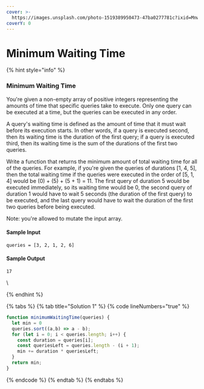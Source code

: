 ```yaml
---
cover: >-
  https://images.unsplash.com/photo-1519389950473-47ba0277781c?ixid=MnwxMjA3fDB8MHxwaG90by1wYWdlfHx8fGVufDB8fHx8&ixlib=rb-1.2.1&auto=format&fit=crop&w=2970&q=80
coverY: 0
---
```


# Minimum Waiting Time

{% hint style="info" %}
### &#x20;Minimum Waiting Time

You're given a non-empty array of positive integers representing the amounts of time that specific queries take to execute. Only one query can be executed at a time, but the queries can be executed in any order.

A query's waiting time is defined as the amount of time that it must wait before its execution starts. In other words, if a query is executed second, then its waiting time is the duration of the first query; if a query is executed third, then its waiting time is the sum of the durations of the first two queries.

Write a function that returns the minimum amount of total waiting time for all of the queries. For example, if you're given the queries of durations \[1, 4, 5], then the total waiting time if the queries were executed in the order of \[5, 1, 4] would be (0) + (5) + (5 + 1) = 11. The first query of duration 5 would be executed immediately, so its waiting time would be 0, the second query of duration 1 would have to wait 5 seconds (the duration of the first query) to be executed, and the last query would have to wait the duration of the first two queries before being executed.

Note: you're allowed to mutate the input array.

#### Sample Input

```
queries = [3, 2, 1, 2, 6]
```

#### Sample Output

```
17
```

\

{% endhint %}

{% tabs %}
{% tab title="Solution 1" %}
{% code lineNumbers="true" %}
```javascript
function minimumWaitingTime(queries) {
  let min = 0
  queries.sort((a,b) => a - b);
  for (let i = 0; i < queries.length; i++) {
    const duration = queries[i];
    const queriesLeft = queries.length - (i + 1);
    min += duration * queriesLeft;
  }
  return min;
}
```
{% endcode %}
{% endtab %}
{% endtabs %}

